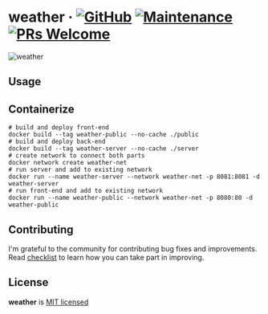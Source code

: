 # weather &middot; [![GitHub](https://img.shields.io/github/license/mashape/apistatus.svg?style=flat-square)](LICENSE) [![Maintenance](https://img.shields.io/maintenance/yes/2021.svg?style=flat-square)]() [![PRs Welcome](https://img.shields.io/badge/PRs-welcome-blue.svg)]()

![weather](./screenshot.png)

## Usage

## Containerize

```shell
# build and deploy front-end
docker build --tag weather-public --no-cache ./public
# build and deploy back-end
docker build --tag weather-server --no-cache ./server
# create network to connect both parts
docker network create weather-net
# run server and add to existing network
docker run --name weather-server --network weather-net -p 8081:8081 -d weather-server
# run front-end and add to existing network
docker run --name weather-public --network weather-net -p 8080:80 -d weather-public
```

## Contributing

I'm grateful to the community for contributing bug fixes and improvements. Read [checklist](./checklist.md) to learn how you can take part in improving.

## License

**weather** is [MIT licensed](./LICENSE)
